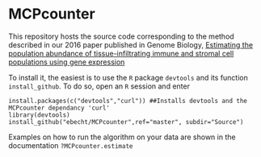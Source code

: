 # MCPcounter
This repository hosts the source code corresponding to the method described in our 2016 paper published in Genome Biology, [Estimating the population abundance of tissue-infiltrating immune and stromal cell populations using gene expression](https://genomebiology.biomedcentral.com/articles/10.1186/s13059-016-1070-5)

To install it, the easiest is to use the `R` package `devtools` and its function `install_github`. To do so, open an `R` session and enter

    install.packages(c("devtools","curl")) ##Installs devtools and the MCPcounter dependancy 'curl'
    library(devtools)
    install_github("ebecht/MCPcounter",ref="master", subdir="Source")
    
Examples on how to run the algorithm on your data are shown in the documentation `?MCPcounter.estimate`
